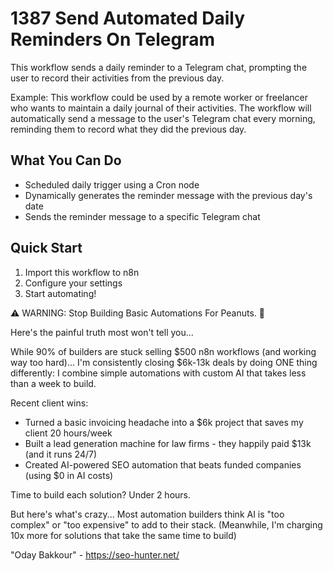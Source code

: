 # 1387 Send Automated Daily Reminders On Telegram

This workflow sends a daily reminder to a Telegram chat, prompting the user to record their activities from the previous day.

Example: This workflow could be used by a remote worker or freelancer who wants to maintain a daily journal of their activities. The workflow will automatically send a message to the user's Telegram chat every morning, reminding them to record what they did the previous day.

## What You Can Do
- Scheduled daily trigger using a Cron node
- Dynamically generates the reminder message with the previous day's date
- Sends the reminder message to a specific Telegram chat

## Quick Start
1. Import this workflow to n8n
2. Configure your settings
3. Start automating!

⚠️ WARNING: Stop Building Basic Automations For Peanuts. 🚫

Here's the painful truth most won't tell you...

While 90% of builders are stuck selling $500 n8n workflows (and working way too hard)...
I'm consistently closing $6k-13k deals by doing ONE thing differently:
I combine simple automations with custom AI that takes less than a week to build.

Recent client wins:
* Turned a basic invoicing headache into a $6k project that saves my client 20 hours/week
* Built a lead generation machine for law firms - they happily paid $13k (and it runs 24/7)
* Created AI-powered SEO automation that beats funded companies (using $0 in AI costs)

Time to build each solution? Under 2 hours.

But here's what's crazy...
Most automation builders think AI is "too complex" or "too expensive" to add to their stack.
(Meanwhile, I'm charging 10x more for solutions that take the same time to build)

"Oday Bakkour" - https://seo-hunter.net/
